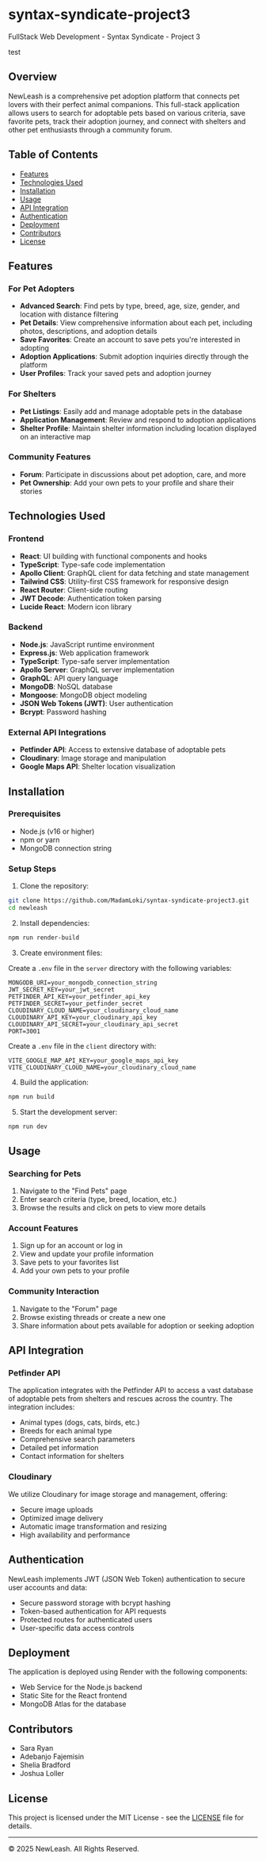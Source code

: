 # syntax-syndicate-project3
FullStack Web Development - Syntax Syndicate - Project 3

test
## Overview
 
 NewLeash is a comprehensive pet adoption platform that connects pet lovers with their perfect animal companions. This full-stack application allows users to search for adoptable pets based on various criteria, save favorite pets, track their adoption journey, and connect with shelters and other pet enthusiasts through a community forum.
 
 ## Table of Contents
 - [Features](#features)
 - [Technologies Used](#technologies-used)
 - [Installation](#installation)
 - [Usage](#usage)
 - [API Integration](#api-integration)
 - [Authentication](#authentication)
 - [Deployment](#deployment)
 - [Contributors](#contributors)
 - [License](#license)
 
 ## Features
 
 ### For Pet Adopters
 - **Advanced Search**: Find pets by type, breed, age, size, gender, and location with distance filtering
 - **Pet Details**: View comprehensive information about each pet, including photos, descriptions, and adoption details
 - **Save Favorites**: Create an account to save pets you're interested in adopting
 - **Adoption Applications**: Submit adoption inquiries directly through the platform
 - **User Profiles**: Track your saved pets and adoption journey
 
 ### For Shelters
 - **Pet Listings**: Easily add and manage adoptable pets in the database
 - **Application Management**: Review and respond to adoption applications
 - **Shelter Profile**: Maintain shelter information including location displayed on an interactive map
 
 ### Community Features
 - **Forum**: Participate in discussions about pet adoption, care, and more
 - **Pet Ownership**: Add your own pets to your profile and share their stories
 
 ## Technologies Used
 
 ### Frontend
 - **React**: UI building with functional components and hooks
 - **TypeScript**: Type-safe code implementation
 - **Apollo Client**: GraphQL client for data fetching and state management
 - **Tailwind CSS**: Utility-first CSS framework for responsive design
 - **React Router**: Client-side routing
 - **JWT Decode**: Authentication token parsing
 - **Lucide React**: Modern icon library
 
 ### Backend
 - **Node.js**: JavaScript runtime environment
 - **Express.js**: Web application framework
 - **TypeScript**: Type-safe server implementation
 - **Apollo Server**: GraphQL server implementation
 - **GraphQL**: API query language
 - **MongoDB**: NoSQL database
 - **Mongoose**: MongoDB object modeling
 - **JSON Web Tokens (JWT)**: User authentication
 - **Bcrypt**: Password hashing
 
 ### External API Integrations
 - **Petfinder API**: Access to extensive database of adoptable pets
 - **Cloudinary**: Image storage and manipulation
 - **Google Maps API**: Shelter location visualization
 
 ## Installation
 
 ### Prerequisites
 - Node.js (v16 or higher)
 - npm or yarn
 - MongoDB connection string
 
 ### Setup Steps
 
 1. Clone the repository:
 ```bash
 git clone https://github.com/MadamLoki/syntax-syndicate-project3.git
 cd newleash
 ```
 
 2. Install dependencies:
 ```bash
 npm run render-build
 ```
 
 3. Create environment files:
 
 Create a `.env` file in the `server` directory with the following variables:
 ```
 MONGODB_URI=your_mongodb_connection_string
 JWT_SECRET_KEY=your_jwt_secret
 PETFINDER_API_KEY=your_petfinder_api_key
 PETFINDER_SECRET=your_petfinder_secret
 CLOUDINARY_CLOUD_NAME=your_cloudinary_cloud_name
 CLOUDINARY_API_KEY=your_cloudinary_api_key
 CLOUDINARY_API_SECRET=your_cloudinary_api_secret
 PORT=3001
 ```
 
 Create a `.env` file in the `client` directory with:
 ```
 VITE_GOOGLE_MAP_API_KEY=your_google_maps_api_key
 VITE_CLOUDINARY_CLOUD_NAME=your_cloudinary_cloud_name
 ```
 
 4. Build the application:
 ```bash
 npm run build
 ```
 
 5. Start the development server:
 ```bash
 npm run dev
 ```
 
 ## Usage
 
 ### Searching for Pets
 1. Navigate to the "Find Pets" page
 2. Enter search criteria (type, breed, location, etc.)
 3. Browse the results and click on pets to view more details
 
 ### Account Features
 1. Sign up for an account or log in
 2. View and update your profile information
 3. Save pets to your favorites list
 4. Add your own pets to your profile
 
 ### Community Interaction
 1. Navigate to the "Forum" page
 2. Browse existing threads or create a new one
 3. Share information about pets available for adoption or seeking adoption
 
 ## API Integration
 
 ### Petfinder API
 The application integrates with the Petfinder API to access a vast database of adoptable pets from shelters and rescues across the country. The integration includes:
 
 - Animal types (dogs, cats, birds, etc.)
 - Breeds for each animal type
 - Comprehensive search parameters
 - Detailed pet information
 - Contact information for shelters
 
 ### Cloudinary
 We utilize Cloudinary for image storage and management, offering:
 
 - Secure image uploads
 - Optimized image delivery
 - Automatic image transformation and resizing
 - High availability and performance
 
 ## Authentication
 
 NewLeash implements JWT (JSON Web Token) authentication to secure user accounts and data:
 
 - Secure password storage with bcrypt hashing
 - Token-based authentication for API requests
 - Protected routes for authenticated users
 - User-specific data access controls
 
 ## Deployment
 
 The application is deployed using Render with the following components:
 
 - Web Service for the Node.js backend
 - Static Site for the React frontend
 - MongoDB Atlas for the database
 
 ## Contributors
 
 - Sara Ryan
 - Adebanjo Fajemisin
 - Shelia Bradford
 - Joshua Loller
 
 ## License
 
 This project is licensed under the MIT License - see the [LICENSE](LICENSE) file for details.
 
 ---
 
 © 2025 NewLeash. All Rights Reserved.
